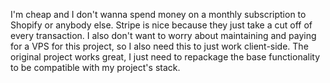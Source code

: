 I'm cheap and I don't wanna spend money on a monthly subscription to Shopify or anybody else. Stripe is nice because they just take a cut off of every transaction. I also don't want to worry about maintaining and paying for a VPS for this project, so I also need this to just work client-side. The original project works great, I just need to repackage the base functionality to be compatible with my project's stack.
